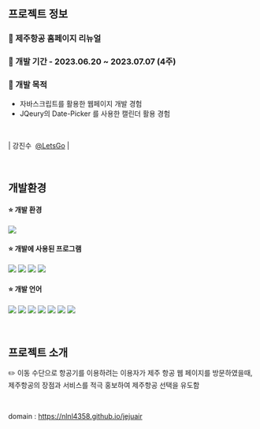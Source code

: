 ## 프로젝트 정보
### :pushpin: 제주항공 홈페이지 리뉴얼

### :pushpin: 개발 기간 - 2023.06.20 ~ 2023.07.07 (4주)

### :pushpin: 개발 목적
- 자바스크립트를 활용한 웹페이지 개발 경험
- JQeury의 Date-Picker 를 사용한 캘린더 활용 경험

<br>

|&nbsp;강진수&nbsp; [@LetsGo](https://github.com/NLNL4358) |

<br>

## 개발환경

####   :star: 개발 환경
<img src="https://img.shields.io/badge/Windows10-0078D6?style=flat-square&logo=windows10&logoColor=white"/>

####   :star: 개발에 사용된 프로그램
<img src="https://img.shields.io/badge/VS_code-007ACC?style=flat-square&logo=visualstudiocode&logoColor=white"/> <img src="https://img.shields.io/badge/Figma-F24E1E?style=flat-square&logo=figma&logoColor=white"/> <img src="https://img.shields.io/badge/Adobe_Illustrator-FF9A00?style=flat-square&logo=adobeillustrator&logoColor=white"/> <img src="https://img.shields.io/badge/Adobe_photoshop-31A8FF?style=flat-square&logo=adobephotoshop&logoColor=white"/>

####   :star: 개발 언어
<img src="https://img.shields.io/badge/html5-E34F26?style=flat-square&logo=html5&logoColor=white"/> <img src="https://img.shields.io/badge/css3-1572B6?style=flat-square&logo=css3&logoColor=white"/> <img src="https://img.shields.io/badge/javascript-F7DF1E?style=flat-square&logo=javascript&logoColor=white"/> <img src="https://img.shields.io/badge/jquery-0769AD?style=flat-square&logo=jquery&logoColor=white"/> <img src="https://img.shields.io/badge/swiper-6332F6?style=flat-square&logo=swiper&logoColor=white"/> <img src="https://img.shields.io/badge/kakaoMap_API-FFCD00?style=flat-square&logo=kakao&logoColor=white"/> <img src="https://img.shields.io/badge/OpenWeatherMap_API-3693F3?style=flat-square&logo=icloud&logoColor=white"/>


<br>

## 프로젝트 소개 
:pencil2: 이동 수단으로 항공기를 이용하려는 이용자가 제주 항공 웹 페이지를 방문하였을때, 제주항공의 장점과 서비스를 적극 홍보하여 제주항공 선택을 유도함

<br>

domain : https://nlnl4358.github.io/jejuair


